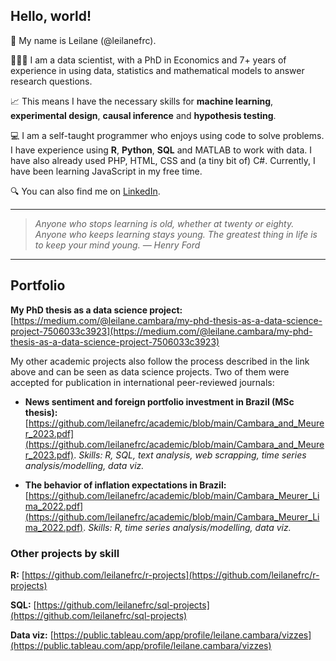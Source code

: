 ## Hello, world!

👋 My name is Leilane (@leilanefrc).

👩🏻‍💻 I am a data scientist, with a PhD in Economics and 7+ years of experience in using data, statistics and mathematical models to answer research questions.

📈 This means I have the necessary skills for **machine learning**, **experimental design**, **causal inference** and **hypothesis testing**.

💻 I am a self-taught programmer who enjoys using code to solve problems. I have experience using **R**, **Python**, **SQL** and MATLAB to work with data. I have also already used PHP, HTML, CSS and (a tiny bit of) C#. Currently, I have been learning JavaScript in my free time.

🔍 You can also find me on [LinkedIn](https://www.linkedin.com/in/leilanecambara/).

---

> *Anyone who stops learning is old, whether at twenty or eighty. Anyone who keeps learning stays young. The greatest thing in life is to keep your mind young. &mdash; Henry Ford*

---

## Portfolio

**My PhD thesis as a data science project:** [https://medium.com/@leilane.cambara/my-phd-thesis-as-a-data-science-project-7506033c3923](https://medium.com/@leilane.cambara/my-phd-thesis-as-a-data-science-project-7506033c3923)

My other academic projects also follow the process described in the link above and can be seen as data science projects. Two of them were accepted for publication in international peer-reviewed journals:

- **News sentiment and foreign portfolio investment in Brazil (MSc thesis):** [https://github.com/leilanefrc/academic/blob/main/Cambara_and_Meurer_2023.pdf](https://github.com/leilanefrc/academic/blob/main/Cambara_and_Meurer_2023.pdf). *Skills: R, SQL, text analysis, web scrapping, time series analysis/modelling, data viz.*
  
- **The behavior of inflation expectations in Brazil:** [https://github.com/leilanefrc/academic/blob/main/Cambara_Meurer_Lima_2022.pdf](https://github.com/leilanefrc/academic/blob/main/Cambara_Meurer_Lima_2022.pdf). *Skills: R, time series analysis/modelling, data viz.*


### Other projects by skill

**R:** [https://github.com/leilanefrc/r-projects](https://github.com/leilanefrc/r-projects)

**SQL:** [https://github.com/leilanefrc/sql-projects](https://github.com/leilanefrc/sql-projects)

**Data viz:** [https://public.tableau.com/app/profile/leilane.cambara/vizzes](https://public.tableau.com/app/profile/leilane.cambara/vizzes)
  
<!---
leilanefrc/leilanefrc is a ✨ special ✨ repository because its `README.md` (this file) appears on your GitHub profile.
You can click the Preview link to take a look at your changes.
--->

